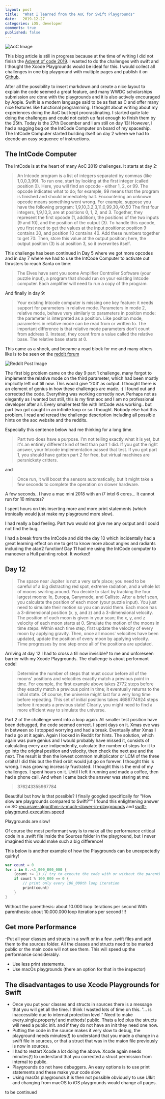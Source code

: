 ```yaml
---
layout: post
title:  "What I learned from the AoC for Swift Playgrounds"
date:   2019-12-27
categories: iOS, developer
comments: true
published: false
---
```


![AoC Image](/assets/img/aoc/aoc0.png)

This blog article is still in progress because at the time of writing I did not finish the [Advent of code 2019](https://adventofcode.com). 
I wanted to do the challenges with swift and I thought the Xcode Playgrounds would be ideal for this. I would collect all challenges in one big playground with multiple pages and publish it on [Github](https://github.com/multitudes/Advent-of-Code-2019).

After all the possibility to insert markdown and create a nice layout to explain the code seemed a great feature, and many WWDC scholarships submission are done with the playgrounds and it is also actively encouraged by Apple.
Swift is a modern language said to be as fast as C and offer many nice features like functional programming. 
I thought about writing about my experiences doing the AoC but kept procrastinating. I started quite late doing the challenges and could not catch up fast enough to finish them by the 25th. 
Today is the 27th December and I am still on day 13! However, I had a nagging bug on the IntCode Computer on board of my spaceship. The IntCode Computer started building itself on day 2 where we had to decode an easy sequence of instructions.

## The IntCode Computer

The IntCode is at the heart of many AoC 2019 challenges. It starts at day 2: 

> An Intcode program is a list of integers separated by commas (like 1,0,0,3,99). To run one, start by looking at the first integer (called position 0). Here, you will find an opcode - either 1, 2, or 99. The opcode indicates what to do; for example, 99 means that the program is finished and should immediately halt. Encountering an unknown opcode means something went wrong.
For example, suppose you have the following program:
1,9,10,3,2,3,11,0,99,30,40,50
The first four integers, 1,9,10,3, are at positions 0, 1, 2, and 3. Together, they represent the first opcode (1, addition), the positions of the two inputs (9 and 10), and the position of the output (3). To handle this opcode, you first need to get the values at the input positions: position 9 contains 30, and position 10 contains 40. Add these numbers together to get 70. Then, store this value at the output position; here, the output position (3) is at position 3, so it overwrites itself. 

This challenge has been continued in Day 5 where we got more opcodes and in day 7 where we had to use the IntCode Computer to activate out thrusters to reach Santa on time:

>The Elves have sent you some Amplifier Controller Software (your puzzle input), a program that should run on your existing Intcode computer. Each amplifier will need to run a copy of the program.

And finally in day 9:

>Your existing Intcode computer is missing one key feature: it needs support for parameters in relative mode.
Parameters in mode 2, relative mode, behave very similarly to parameters in position mode: the parameter is interpreted as a position. Like position mode, parameters in relative mode can be read from or written to.
The important difference is that relative mode parameters don't count from address 0. Instead, they count from a value called the relative base. The relative base starts at 0.

This came as a shock, and became a road block for me and many others like is to be seen on the [reddit forum](https://www.reddit.com/r/adventofcode/comments/e85b6d/2019_day_9_solutions/fa9e8av?utm_source=share&utm_medium=web2x) 

![Reddit Post Image](/assets/img/aoc/aoc1.png)

The first big problem came on the day 9 part 1 challenge, many forgot to implement the relative mode on the third parameter, which had been mostly implicitly left out till now. 
This would give ‘203’ as output. 
I thought there is an element of genius in how these challenges are made. :) 
I found out and corrected the code. Everything was working correctly now. 
Perhaps not as elegantly as I wanted but still, this is my first aoc and I am no professional developer after all. Every smaller test file with IntCode was working.. but part two got caught in an infinite loop or so I thought. Nobody else had this problem. I read and reread the challenge description including all possible hints on the aoc website and the reddits. 

Especially this sentence below had me thinking for a long time.

>Part two does have a purpose. I'm not telling exactly what it is yet, but it's an entirely different kind of test than part 1 did. If you got the right answer, your Intcode implementation passed that test. If you got part 1, you should have gotten part 2 for free, but virtual machines are persnickety critters.

and 

> Once run, it will boost the sensors automatically, but it might take a few seconds to complete the operation on slower hardware.

A few seconds.. I have a mac mini 2018 with an i7 intel 6 cores...  It cannot run for 10 minutes? 

I spent hours on this inserting more and more print statements (which ironically would just make my playground more slow).

I had really a bad feeling. Part two would not give me any output and I could not find the bug.

I had a break from the IntCode and did the day 10 which incidentally had a great learning effect on me to get to know more about angles and radiants including the atan2 function!
Day 11 had me using the IntCode computer to manoever a Hull painting robot. It worked!

## Day 12

>The space near Jupiter is not a very safe place; you need to be careful of a big distracting red spot, extreme radiation, and a whole lot of moons swirling around. You decide to start by tracking the four largest moons: Io, Europa, Ganymede, and Callisto.
After a brief scan, you calculate the position of each moon (your puzzle input). You just need to simulate their motion so you can avoid them.
Each moon has a 3-dimensional position (x, y, and z) and a 3-dimensional velocity. The position of each moon is given in your scan; the x, y, and z velocity of each moon starts at 0.
Simulate the motion of the moons in time steps. Within each time step, first update the velocity of every moon by applying gravity. Then, once all moons' velocities have been updated, update the position of every moon by applying velocity. Time progresses by one step once all of the positions are updated.

Arriving at day 12 I had to cross a till now invisible? to me and unforeseen barrier with my Xcode Playgrounds.
The challenge is about performant code!

>Determine the number of steps that must occur before all of the moons' positions and velocities exactly match a previous point in time.
For example, the first example above takes 2772 steps before they exactly match a previous point in time; it eventually returns to the initial state.
Of course, the universe might last for a very long time before repeating. 
This set of initial positions takes 4686774924 steps before it repeats a previous state! Clearly, you might need to find a more efficient way to simulate the universe.

Part 2 of the challenge went into a loop again. All smaller test position have been debugged, the code seemed correct. I spent days on it. Xmas eve was in between so I stopped worrying and had a break. Eventually after Xmas I had a go at it again. Again I looked in Reddit for hints. The solution, which again was pure genius and I would probably have missed it, consists of calculating every axe indipendently, calculate the number of steps for it to go into the original position and velocity, then check the next axe and the next. The result is then the lowest common multiplicator or LCM of the three orbits!
I did this but the third orbit would jut go on forever. I thought this is wrong.
I was growing increasily frustrated. I thought this is the end of my challenges. I spent hours on it.
Until I left it running and made a coffee, then had a phone call. And when I came back the answer was staring at me:

>376243355967784

Beautiful but how is that possible? I finally googled specifically for "How slow are playgrounds compared to Swift?""
I found this enlightening answer on SO [recursive-algorithm-is-much-slower-in-playgrounds](https://stackoverflow.com/questions/55303853/recursive-algorithm-is-much-slower-in-playgrounds-1-minute-than-xcode-0-1-sec) and [swift-playground-execution-speed](https://stackoverflow.com/a/47542545/9497800)

Playgrounds are slow!

Of course the most performant way is to make all the performance critical code in a .swift file inside the Sources folder in the playground, but I never imagined this would make such a big difference! 

This below is another example of how the Playgrounds can be unexpectedly quirky!

``` swift
var count = 0
for i in 0..<1_000_000_000 {
    (count += 1) // try to execute the code with or without the parenthesis! 🤯
    if count % 100_000 == 0 {
        // print only every 100_000th loop iteration
        print(count)
    }
}

```

Without the parenthesis: about 10.000 loop iterations per second
With parenthesis: about 10.000.000 loop iterations per second !!!



## Get more Performance

-Put all your classes and structs in a swift or in a few .swift files and add them to the sources folder.  All the classes and structs need to be marked public or the main code will not see them. This will speed up the performance considerably.
- Use less print statements.
- Use macOs playgrounds (there an option for that in the inspector)

## The disadvantages to use Xcode Playgrounds for Swift 

- Once you put your classes and structs in sources there is a message that you will get all the time. I think I wasted lots of time on this. "... is inaccessible due to internal protection level." Need to make every.single.property! and methods! public. Thats a lot! plus the structs will need a public init. and if they do not have an init they need one now. 
- Putting the code in the source makes it very slow to debug, the playground needs minutes(!) to understand that you made a change in a swift file in sources, or that a struct that was in the maion file previously is now in sources.
- I had to restart Xcode a lot doing the above. Xcode again needs minutes(!) to understand that you corrected a struct permission from internal to public.
- Playgrounds do not have debuggers. An easy options is to use print statements and these make your code slow
- Using macOs playgrounds it is then not possible obviously to use UIkit and changing from macOS to iOS playgrounds would change all pages.  

to be continued
